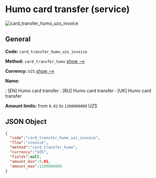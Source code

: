 
# Humo card transfer (service) 
![card_transfer_humo_uzs_invoice](https://static.openfintech.io/payment_methods/card_transfer_humo_uzs_invoice/logo.svg?w=400&c=v0.59.26#w200)  

## General 
 
**Code:** `card_transfer_humo_uzs_invoice` 
 
**Method:** `card_transfer_humo` 
 [show -->](/payment-methods/card_transfer_humo/) 
 
**Currency:** `UZS` [show -->](/currencies/UZS/) 
 
**Name:** 
 
:	[EN] Humo card transfer 
:	[RU] Humo card transfer 
:	[UK] Humo card transfer 
 
**Amount limits:** from `0.01` to `1200000000` UZS 

## JSON Object 

```json
{
  "code":"card_transfer_humo_uzs_invoice",
  "flow":"invoice",
  "method":"card_transfer_humo",
  "currency":"UZS",
  "fields":null,
  "amount_min":0.01,
  "amount_max":1200000000
}
```  
